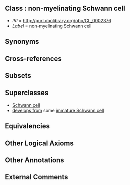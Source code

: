
## Class : non-myelinating Schwann cell

 * *IRI* = http://purl.obolibrary.org/obo/CL_0002376
 * *Label* = non-myelinating Schwann cell

## Synonyms


## Cross-references


## Subsets


## Superclasses

 * [Schwann cell](../../CL/73/CL_0002573.md)
 * [develops from](../../RO/02/RO_0002202.md) some [immature Schwann cell](../../CL/77/CL_0002377.md)

## Equivalencies


## Other Logical Axioms


## Other Annotations


## External Comments

